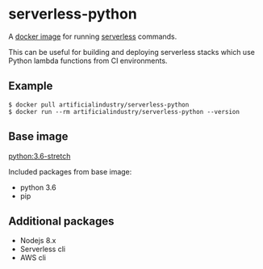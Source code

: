 # serverless-python #

A [docker image](https://hub.docker.com/r/artificialindustry/serverless-python/) for running [serverless](https://serverless.com) commands.

This can be useful for building and deploying serverless stacks which use Python lambda 
functions from CI environments.

## Example ##

```
$ docker pull artificialindustry/serverless-python
$ docker run --rm artificialindustry/serverless-python --version
```

## Base image ##

[python:3.6-stretch](https://hub.docker.com/_/python)

Included packages from base image:

- python 3.6
- pip

## Additional packages ##

- Nodejs 8.x
- Serverless cli
- AWS cli
